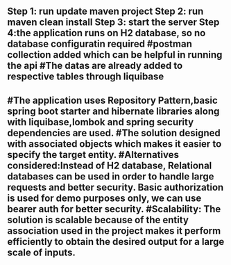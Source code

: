 Step 1: run update maven project
Step 2: run maven clean install
Step 3: start the server
Step 4:the application runs on H2 database, so no database configuratin required
      #postman collection added which can be helpful in running the api
      #The datas are already added to respective tables through liquibase
------------------------------------------------------------------------------------------------------------------------------------------
#The application uses Repository Pattern,basic spring boot starter and hibernate libraries along with liquibase,lombok and spring security dependencies are used.
#The solution designed with associated objects which makes it easier to specify the target entity.
#Alternatives considered:Instead of H2 database, Relational databases can be used in order to handle large requests and better security. 
 Basic authorization is used for demo purposes only, we can use bearer auth for better security.
#Scalability: The solution is scalable because of the entity association used in the project makes it perform efficiently to obtain the desired output for a large scale of inputs.
------------------------------------------------------------------------------------------------------------------------------------------

